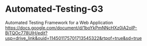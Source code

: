 # Automated-Testing-G3
Automated Testing Framework for a Web Application
https://docs.google.com/document/d/1boYkPmNNcHXz0iA2oIP-BjTQOc778UIH/edit?usp=drive_link&ouid=114501175701713545322&rtpof=true&sd=true
